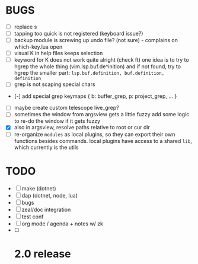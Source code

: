 # BUGS

- [ ] replace <leader>s
- [ ] tapping <leader><key> too quick is not registered (keyboard issue?)
- [ ] backup module is screwing up undo file? (not sure) - complains on
      which-key.lua open
- [ ] visual K in help files keeps selection
- [ ] keyword for K does not work quite alright (check ft)
      one idea is to try to hgrep the whole thing (vim.lsp.buf.de^inition)
      and if not found, try to hgrep the smaller part:
      `lsp.buf.definition, buf.definition, definition`
- [ ] grep is not scaping special chars
- [-] add special grep keymaps { b: buffer_grep, p: project_grep, ... }
- [ ] maybe create custom telescope live_grep?
- [ ] sometimes the window from argsview gets a little fuzzy
      add some logic to re-do the window if it gets fuzzy
- [x] also in argsview, resolve paths relative to root or cur dir
- [ ] re-organize `modules` as local plugins, so they can export their own
      functions besides commands. local plugins have access to a shared `lib`,
      which currently is the utils

# TODO

- [ ] make (dotnet)
- [ ] dap (dotnet, node, lua)
- [ ] bugs
- [ ] zeal/doc integration
- [ ] test conf
- [ ] org mode / agenda + notes w/ zk
- [ ] # 2.0 release
